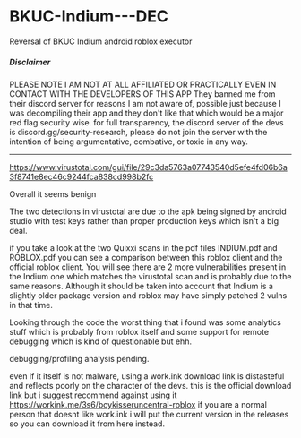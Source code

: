 # BKUC-Indium---DEC
Reversal of BKUC Indium android roblox executor
##### Disclaimer
PLEASE NOTE I AM NOT AT ALL AFFILIATED OR PRACTICALLY EVEN IN CONTACT WITH THE DEVELOPERS OF THIS APP
They banned me from their discord server for reasons I am not aware of, possible just because I was decompiling their app and they don't like that which would be a major red flag security wise.
for full transparency, the discord server of the devs is discord.gg/security-research, please do not join the server with the intention of being argumentative, combative, or toxic in any way.

----

https://www.virustotal.com/gui/file/29c3da5763a07743540d5efe4fd06b6a3f8741e8ec46c9244fca838cd998b2fc

Overall it seems benign

The two detections in virustotal are due to the apk being signed by android studio with test keys rather than proper production keys which isn't a big deal.

if you take a look at the two Quixxi scans in the pdf files INDIUM.pdf and ROBLOX.pdf you can see a comparison between this roblox client and the official roblox client. You will see there are 2 more vulnerabilities present in the Indium one which matches the virustotal scan and is probably due to the same reasons. Although it should be taken into account that Indium is a slightly older package version and roblox may have simply patched 2 vulns in that time.

Looking through the code the worst thing that i found was some analytics stuff which is probably from roblox itself and some support for remote debugging which is kind of questionable but ehh.

debugging/profiling analysis pending.


even if it itself is not malware, using a work.ink download link is distasteful and reflects poorly on the character of the devs.
this is the official download link but i suggest recommend against using it https://workink.me/3s6/boykisseruncentral-roblox
if you are a normal person that doesnt like work.ink i will put the current version in the releases so you can download it from here instead.
